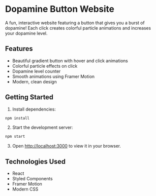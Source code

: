 # Dopamine Button Website

A fun, interactive website featuring a button that gives you a burst of dopamine! Each click creates colorful particle animations and increases your dopamine level.

## Features

- Beautiful gradient button with hover and click animations
- Colorful particle effects on click
- Dopamine level counter
- Smooth animations using Framer Motion
- Modern, clean design

## Getting Started

1. Install dependencies:
```bash
npm install
```

2. Start the development server:
```bash
npm start
```

3. Open [http://localhost:3000](http://localhost:3000) to view it in your browser.

## Technologies Used

- React
- Styled Components
- Framer Motion
- Modern CSS 